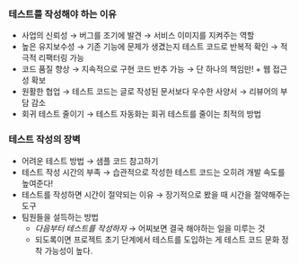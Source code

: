 ### 테스트를 작성해야 하는 이유

- 사업의 신뢰성 → 버그를 조기에 발견 → 서비스 이미지를 지켜주는 역할
- 높은 유지보수성 → 기존 기능에 문제가 생겼는지 테스트 코드로 반복적 확인 → 적극적 리팩터링 가능
- 코드 품질 향상 → 지속적으로 구현 코드 반추 가능 → 단 하나의 책임만! + 웹 접근성 확보
- 원활한 협업 → 테스트 코드는 글로 작성된 문서보다 우수한 사양서 → 리뷰어의 부담 감소
- 회귀 테스트 줄이기 → 테스트 자동화는 회귀 테스트를 줄이는 최적의 방법

### 테스트 작성의 장벽

- 어려운 테스트 방법 → 샘플 코드 참고하기
- 테스트 작성 시간의 부족 → 습관적으로 작성한 테스트 코드는 오히려 개발 속도를 높여준다!
- 테스트를 작성하면 시간이 절약되는 이유 → 장기적으로 봤을 때 시간을 절약해주는 도구
- 팀원들을 설득하는 방법
  - _다음부터 테스트를 작성하자_ → 어찌보면 결국 해야하는 일을 미루는 것
  - 되도록이면 프로젝트 초기 단계에서 테스트를 도입하는 게 테스트 코드 문화 정착 가능성이 높다.
